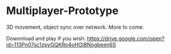 # Multiplayer-Prototype
3D movement, object sync over network. More to come.

Downnload and play if you wish:
https://drive.google.com/open?id=113Pn07sc1zpyGQKRo4oHGI8Nogbeen6S
